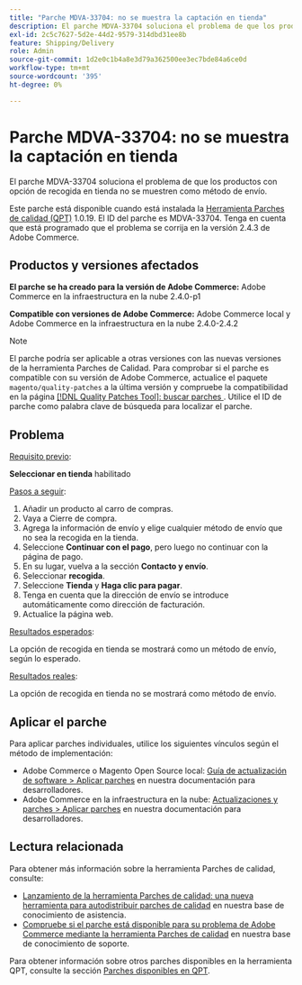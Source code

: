 ```yaml
---
title: "Parche MDVA-33704: no se muestra la captación en tienda"
description: El parche MDVA-33704 soluciona el problema de que los productos con opción de recogida en tienda no se muestren como método de envío.
exl-id: 2c5c7627-5d2e-44d2-9579-314dbd31ee8b
feature: Shipping/Delivery
role: Admin
source-git-commit: 1d2e0c1b4a8e3d79a362500ee3ec7bde84a6ce0d
workflow-type: tm+mt
source-wordcount: '395'
ht-degree: 0%

---
```


# Parche MDVA-33704: no se muestra la captación en tienda

El parche MDVA-33704 soluciona el problema de que los productos con opción de recogida en tienda no se muestren como método de envío.

Este parche está disponible cuando está instalada la [Herramienta Parches de calidad (QPT)](/help/announcements/adobe-commerce-announcements/magento-quality-patches-released-new-tool-to-self-serve-quality-patches.md) 1.0.19. El ID del parche es MDVA-33704. Tenga en cuenta que está programado que el problema se corrija en la versión 2.4.3 de Adobe Commerce.

## Productos y versiones afectados

**El parche se ha creado para la versión de Adobe Commerce:** Adobe Commerce en la infraestructura en la nube 2.4.0-p1

**Compatible con versiones de Adobe Commerce:** Adobe Commerce local y Adobe Commerce en la infraestructura en la nube 2.4.0-2.4.2

>[!NOTE]
>
>El parche podría ser aplicable a otras versiones con las nuevas versiones de la herramienta Parches de Calidad. Para comprobar si el parche es compatible con su versión de Adobe Commerce, actualice el paquete `magento/quality-patches` a la última versión y compruebe la compatibilidad en la página [[!DNL Quality Patches Tool]: buscar parches ](https://devdocs.magento.com/quality-patches/tool.html#patch-grid). Utilice el ID de parche como palabra clave de búsqueda para localizar el parche.

## Problema

<u>Requisito previo</u>:<br>

**Seleccionar en tienda** habilitado

<u>Pasos a seguir</u>:

1. Añadir un producto al carro de compras.
1. Vaya a Cierre de compra.
1. Agrega la información de envío y elige cualquier método de envío que no sea la recogida en la tienda.
1. Seleccione **Continuar con el pago**, pero luego no continuar con la página de pago.
1. En su lugar, vuelva a la sección **Contacto y envío**.
1. Seleccionar **recogida**.
1. Seleccione **Tienda** y **Haga clic para pagar**.
1. Tenga en cuenta que la dirección de envío se introduce automáticamente como dirección de facturación.
1. Actualice la página web.

<u>Resultados esperados</u>:

La opción de recogida en tienda se mostrará como un método de envío, según lo esperado.

<u>Resultados reales</u>:

La opción de recogida en tienda no se mostrará como método de envío.

## Aplicar el parche

Para aplicar parches individuales, utilice los siguientes vínculos según el método de implementación:

* Adobe Commerce o Magento Open Source local: [Guía de actualización de software > Aplicar parches](https://devdocs.magento.com/guides/v2.4/comp-mgr/patching/mqp.html) en nuestra documentación para desarrolladores.
* Adobe Commerce en la infraestructura en la nube: [Actualizaciones y parches > Aplicar parches](https://devdocs.magento.com/cloud/project/project-patch.html) en nuestra documentación para desarrolladores.

## Lectura relacionada

Para obtener más información sobre la herramienta Parches de calidad, consulte:

* [Lanzamiento de la herramienta Parches de calidad: una nueva herramienta para autodistribuir parches de calidad](/help/announcements/adobe-commerce-announcements/magento-quality-patches-released-new-tool-to-self-serve-quality-patches.md) en nuestra base de conocimiento de asistencia.
* [Compruebe si el parche está disponible para su problema de Adobe Commerce mediante la herramienta Parches de calidad](/help/support-tools/patches-available-in-qpt-tool/check-patch-for-magento-issue-with-magento-quality-patches.md) en nuestra base de conocimiento de soporte.

Para obtener información sobre otros parches disponibles en la herramienta QPT, consulte la sección [Parches disponibles en QPT](https://support.magento.com/hc/en-us/sections/360010506631-Patches-available-in-QPT-tool-).
